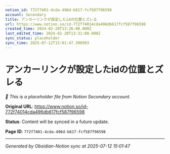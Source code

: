```yaml
---
notion_id: 772f7401-4cda-496d-b617-fcf587f96598
account: Secondary
title: アンカーリンクが設定したidの位置とズレる
url: https://www.notion.so/id-772f74014cda496db617fcf587f96598
created_time: 2024-02-28T13:26:00.000Z
last_edited_time: 2024-02-28T13:31:00.000Z
sync_status: placeholder
sync_time: 2025-07-12T15:01:47.396993
---
```


# アンカーリンクが設定したidの位置とズレる

*🔄 This is a placeholder file from Notion Secondary account.*

**Original URL**: https://www.notion.so/id-772f74014cda496db617fcf587f96598

**Status**: Content will be synced in a future update.

**Page ID**: `772f7401-4cda-496d-b617-fcf587f96598`

---

*Generated by Obsidian-Notion sync at 2025-07-12 15:01:47*
